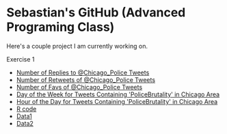 # Sebastian's GitHub (Advanced Programing Class)

Here's a couple project I am currently working on.

Exercise 1
  - [Number of Replies to @Chicago_Police Tweets](Files/ex1/Plot1.pdf)
  - [Number of Retweets of @Chicago_Police Tweets](Files/ex1/Plot2.pdf)
  - [Number of Favs of @Chicago_Police Tweets](Files/Plot3.pdf)
  - [Day of the Week for Tweets Containing 'PoliceBrutality' in Chicago Area](Files/ex1/Plot4.pdf)
  - [Hour of the Day for Tweets Containing 'PoliceBrutality' in Chicago Area](Files/ex1/Plot5.pdf)
  - [R code](Files/ex1/Code.R)
  - [Data1](Files/ex1/Chicago_Police.csv)
  - [Data2](Files/ex1/CPD.csv)
